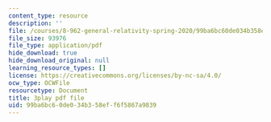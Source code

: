```yaml
---
content_type: resource
description: ''
file: /courses/8-962-general-relativity-spring-2020/99ba6bc60de034b358eff6f5867a9839_pUqA_iHLBWQ.pdf
file_size: 93976
file_type: application/pdf
hide_download: true
hide_download_original: null
learning_resource_types: []
license: https://creativecommons.org/licenses/by-nc-sa/4.0/
ocw_type: OCWFile
resourcetype: Document
title: 3play pdf file
uid: 99ba6bc6-0de0-34b3-58ef-f6f5867a9839
---
```

